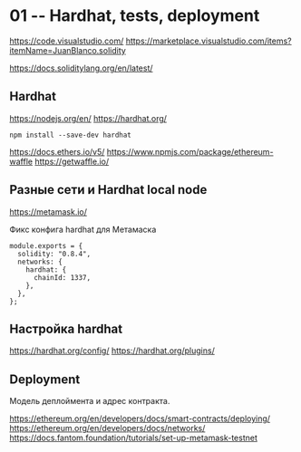 # 01 -- Hardhat, tests, deployment

https://code.visualstudio.com/
https://marketplace.visualstudio.com/items?itemName=JuanBlanco.solidity

https://docs.soliditylang.org/en/latest/


## Hardhat

https://nodejs.org/en/
https://hardhat.org/

```
npm install --save-dev hardhat
```

https://docs.ethers.io/v5/
https://www.npmjs.com/package/ethereum-waffle
https://getwaffle.io/


## Разные сети и Hardhat local node

https://metamask.io/

Фикс конфига hardhat для Метамаска

```
module.exports = {
  solidity: "0.8.4",
  networks: {
    hardhat: {
      chainId: 1337,
    },
  },
};
```


## Настройка hardhat

https://hardhat.org/config/
https://hardhat.org/plugins/


## Deployment

Модель деплоймента и адрес контракта.

https://ethereum.org/en/developers/docs/smart-contracts/deploying/
https://ethereum.org/en/developers/docs/networks/
https://docs.fantom.foundation/tutorials/set-up-metamask-testnet

